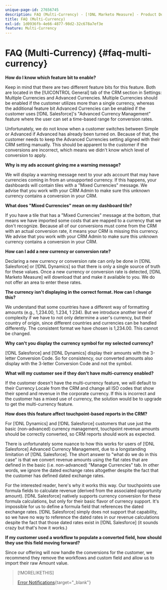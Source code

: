 ```yaml
---
unique-page-id: 27656745
description: FAQ (Multi-Currency) - [!DNL Marketo Measure] - Product Documentation
title: FAQ (Multi-Currency)
exl-id: 1d0936fb-4e66-4877-98d2-32c678a7ef3e
feature: Multi-Currency
---
```

# FAQ (Multi-Currency) {#faq-multi-currency}

**How do I know which feature bit to enable?**

Keep in mind that there are two different feature bits for this feature. Both are located in the [!UICONTROL General] tab of the CRM section in Settings: Multiple Currencies and Advanced Currencies. Multiple Currencies should be enabled if the customer utilizes more than a single currency, whereas the additional feature bit Advanced Currencies can be enabled if the customer uses [!DNL Salesforce]'s "Advanced Currency Management" feature where the user can set a time-based range for conversion rates.

Unfortunately, we do not know when a customer switches between Simple or Advanced if Advanced has already been turned on. Because of that, the customer needs to keep the Advanced Currencies setting aligned with their CRM setting manually. This should be apparent to the customer if the conversions are incorrect, which means we didn't know which level of conversion to apply.

**Why is my ads account giving me a warning message?**

We will display a warning message next to your ads account that may have currencies coming in from an unsupported currency. If this happens, your dashboards will contain tiles with a "Mixed Currencies" message. We advise that you work with your CRM Admin to make sure this unknown currency contains a conversion in your CRM.

**What does "Mixed Currencies" mean on my dashboard tile?**

If you have a tile that has a "Mixed Currencies" message at the bottom, that means we have imported some costs that are mapped to a currency that we don't recognize. Because all of our conversions must come from the CRM with an actual conversion rate, it means your CRM is missing this currency. We advise that you work with your CRM Admin to make sure this unknown currency contains a conversion in your CRM.

**How can I add a new currency or conversion rate?**

Declaring a new currency or conversion rate can only be done in [!DNL Salesforce] or [!DNL Dynamics] so that there is only a single source of truth for these values. Once a new currency or conversion rate is detected, [!DNL Marketo Measure] will download that and make it available to you. We do not offer an area to enter these rates.

**The currency isn't displaying in the correct format. How can I change this?**

We understand that some countries have a different way of formatting amounts (e.g., 1,234.00, 1.234, 1 234). But we introduce another level of complexity if we have to not only determine a user's currency, but their country of origin, since different countries and currencies can be handled differently. The consistent format we have chosen is 1,234.00. This cannot be changed.

**Why can't you display the currency symbol for my selected currency?**

[!DNL Salesforce] and [!DNL Dynamics] display their amounts with the 3-letter Conversion Code. So for consistency, our converted amounts also display with the 3-letter Conversion Code and not the symbol.

**What will my customer see if they don't have multi-currency enabled?**

If the customer doesn't have the multi-currency feature, we will default to their Currency Locale from the CRM and change all ISO codes that show their spend and revenue in the corporate currency. If this is incorrect and the customer has a mixed use of currency, the solution would be to upgrade to get the multi-currency feature.

**How does this feature affect touchpoint-based reports in the CRM?**

For [!DNL Dynamics] and [!DNL Salesforce] customers that use just the basic (non-advanced) currency management, touchpoint revenue amounts should be correctly converted, so CRM reports should work as expected.

There is unfortunately some nuance to how this works for users of [!DNL Salesforce] Advanced Currency Management, due to a longstanding limitation of [!DNL Salesforce]. The short answer to "what do we do in this case" is that we convert revenue amounts using the flat rates that are defined in the basic (i.e. non-advanced) "Manage Currencies" tab. In other words, we ignore the dated exchange rates altogether despite the fact that the customer has defined dated exchange rates.

For the interested reader, here's why it works this way. Our touchpoints use formula fields to calculate revenue (derived from the associated opportunity amount). [!DNL Salesforce] natively supports currency conversion for these formula calculations, but only for their basic flavor of currency support. It's impossible for us to define a formula field that references the dated exchange rates. [!DNL Salesforce] simply does not support that capability, so we have no way to reference the dated rates in our revenue calculations despite the fact that those dated rates exist in [!DNL Salesforce] (it sounds crazy but that's how it works.)

**If my customer used a workflow to populate a converted field, how should they use this field moving forward?**

Since our offering will now handle the conversions for the customer, we recommend they remove the workflows and custom field and allow us to import their raw Amount value.

>[!MORELIKETHIS]
>
>[Error Notifications](/help/configuration-and-setup/getting-started-with-marketo-measure/error-notifications.md){target="_blank"}
